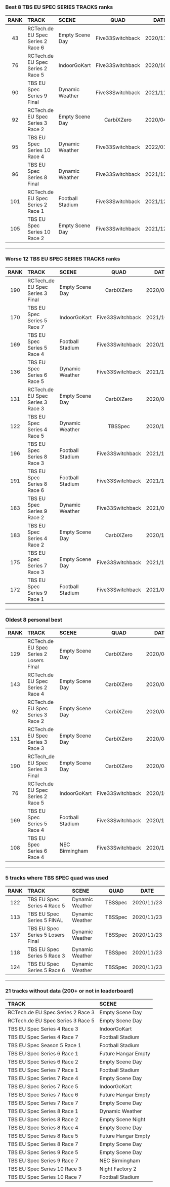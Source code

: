 ### Best 8 TBS EU SPEC SERIES TRACKS ranks
|RANK|TRACK|SCENE|QUAD|DATE|
|:---:|:---|:---|:---:|:---:|
|43|RCTech.de EU Spec Series 2 Race 6|Empty Scene Day|Five33Switchback|2020/11/13|
|76|RCTech.de EU Spec Series 2 Race 5|IndoorGoKart|Five33Switchback|2020/10/01|
|90|TBS EU Spec Series 9 Final|Dynamic Weather|Five33Switchback|2021/11/15|
|92|RCTech.de EU Spec Series 3 Race 2|Empty Scene Day|CarbiXZero|2020/04/06|
|95|TBS EU Spec Series 10 Race 4|Dynamic Weather|Five33Switchback|2022/01/08|
|96|TBS EU Spec Series 8 Final|Dynamic Weather|Five33Switchback|2021/12/04|
|101|RCTech.de EU Spec Series 2 Race 1|Football Stadium|Five33Switchback|2021/12/27|
|105|TBS EU Spec Series 10 Race 2|Empty Scene Day|Five33Switchback|2021/12/21|
---
### Worse 12 TBS EU SPEC SERIES TRACKS ranks
|RANK|TRACK|SCENE|QUAD|DATE|
|:---:|:---|:---|:---:|:---:|
|190|RCTech_de EU Spec Series 3 Final|Empty Scene Day|CarbiXZero|2020/04/21|
|170|TBS EU Spec Series 5 Race 7|IndoorGoKart|Five33Switchback|2021/10/07|
|169|TBS EU Spec Series 5 Race 4|Football Stadium|Five33Switchback|2020/11/03|
|136|TBS EU Spec Series 6 Race 5|Dynamic Weather|Five33Switchback|2021/12/04|
|131|RCTech.de EU Spec Series 3 Race 3|Empty Scene Day|CarbiXZero|2020/04/06|
|122|TBS EU Spec Series 4 Race 5|Dynamic Weather|TBSSpec|2020/11/23|
|196|TBS EU Spec Series 8 Race 3|Football Stadium|Five33Switchback|2021/11/20|
|191|TBS EU Spec Series 8 Race 6|Football Stadium|Five33Switchback|2021/11/20|
|183|TBS EU Spec Series 9 Race 2|Dynamic Weather|Five33Switchback|2021/09/18|
|183|TBS EU Spec Series 4 Race 2|Empty Scene Day|CarbiXZero|2020/11/22|
|175|TBS EU Spec Series 7 Race 3|Empty Scene Day|Five33Switchback|2021/12/17|
|172|TBS EU Spec Series 9 Race 1|Football Stadium|Five33Switchback|2021/09/16|
---
### Oldest 8 personal best
|RANK|TRACK|SCENE|QUAD|DATE|
|:---:|:---|:---|:---:|:---:|
|129|RCTech.de EU Spec Series 2 Losers FInal|Empty Scene Day|CarbiXZero|2020/04/06|
|143|RCTech.de EU Spec Series 2 Race 4|Empty Scene Day|CarbiXZero|2020/04/06|
|92|RCTech.de EU Spec Series 3 Race 2|Empty Scene Day|CarbiXZero|2020/04/06|
|131|RCTech.de EU Spec Series 3 Race 3|Empty Scene Day|CarbiXZero|2020/04/06|
|190|RCTech_de EU Spec Series 3 Final|Empty Scene Day|CarbiXZero|2020/04/21|
|76|RCTech.de EU Spec Series 2 Race 5|IndoorGoKart|Five33Switchback|2020/10/01|
|169|TBS EU Spec Series 5 Race 4|Football Stadium|Five33Switchback|2020/11/03|
|108|TBS EU Spec Series 6 Race 4|NEC Birmingham|Five33Switchback|2020/11/03|
---
### 5 tracks where TBS SPEC quad was used
|RANK|TRACK|SCENE|QUAD|DATE|
|:---:|:---|:---|:---:|:---:|
|122|TBS EU Spec Series 4 Race 5|Dynamic Weather|TBSSpec|2020/11/23|
|113|TBS EU Spec Series 5 FINAL|Dynamic Weather|TBSSpec|2020/11/23|
|137|TBS EU Spec Series 5 Losers Final|Dynamic Weather|TBSSpec|2020/11/23|
|118|TBS EU Spec Series 5 Race 3|Dynamic Weather|TBSSpec|2020/11/23|
|124|TBS EU Spec Series 5 Race 6|Dynamic Weather|TBSSpec|2020/11/23|
---
### 21 tracks without data (200+ or not in leaderboard)
|TRACK|SCENE|
|:---|:---|
|RCTech.de EU Spec Series 2 Race 3|Empty Scene Day|
|RCTech.de EU Spec Series 3 Race 5|Empty Scene Day|
|TBS EU Spec Series 4 Race 3|IndoorGoKart|
|TBS EU Spec Series 4 Race 7|Football Stadium|
|TBS EU Spec Season 5 Race 1|Football Stadium|
|TBS EU Spec Series 6 Race 1|Future Hangar Empty|
|TBS EU Spec Series 6 Race 2|Empty Scene Day|
|TBS EU Spec Series 7 Race 1|Football Stadium|
|TBS EU Spec Series 7 Race 4|Empty Scene Day|
|TBS EU Spec Series 7 Race 5|IndoorGoKart|
|TBS EU Spec Series 7 Race 6|Future Hangar Empty|
|TBS EU Spec Series 7 Race 7|Empty Scene Day|
|TBS EU Spec Series 8 Race 1|Dynamic Weather|
|TBS EU Spec Series 8 Race 2|Empty Scene Night|
|TBS EU Spec Series 8 Race 4|Empty Scene Day|
|TBS EU Spec Series 8 Race 5|Future Hangar Empty|
|TBS EU Spec Series 8 Race 7|Empty Scene Day|
|TBS EU Spec Series 9 Race 5|Empty Scene Day|
|TBS EU Spec Series 9 Race 7|NEC Birmingham|
|TBS EU Spec Series 10 Race 3|Night Factory 2|
|TBS EU Spec Series 10 Race 7|Football Stadium|
